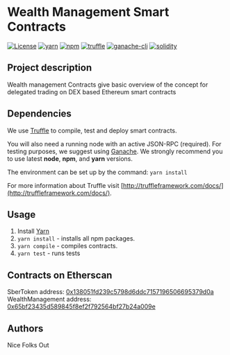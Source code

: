 # Wealth Management Smart Contracts
[![License](https://img.shields.io/badge/License-Apache%202.0-blue.svg)](https://opensource.org/licenses/Apache-2.0)
[![yarn](https://img.shields.io/badge/yarn-v1.3.2-yellow.svg)](https://yarnpkg.com/lang/en/docs/install/)
[![npm](https://img.shields.io/npm/v/npm.svg)](https://github.com/nodejs/node)
[![truffle](https://img.shields.io/badge/truffle-docs-orange.svg)](http://truffleframework.com/docs/)
[![ganache-cli](https://img.shields.io/badge/ganache-cli-yellowgreen.svg)](http://truffleframework.com/ganache/)
[![solidity](https://img.shields.io/badge/solidity-docs-red.svg)](https://solidity.readthedocs.io/en/develop/)

## Project description
Wealth management Contracts give basic overview of the concept for delegated trading on DEX based Ethereum smart contracts

## Dependencies
We use [Truffle](http://truffleframework.com/) to compile, test and deploy smart contracts.

You will also need a running node with an active JSON-RPC (required). For testing purposes, we suggest using [Ganache](http://truffleframework.com/ganache).
We strongly recommend you to use latest **node**, **npm**, and **yarn** versions.<br />

The environment can be set up by the command:
`yarn install`

For more information about Truffle visit [http://truffleframework.com/docs/](http://truffleframework.com/docs/).

## Usage
1. Install [Yarn](https://yarnpkg.com/lang/en/docs/install/)
2. `yarn install` - installs all npm packages.
3. `yarn compile` - compiles contracts.
5. `yarn test` - runs tests

## Contracts on Etherscan
SberToken address: [0x138051fd239c5798d6ddc7157196506695379d0a](https://etherscan.io/address/0x138051fd239c5798d6ddc7157196506695379d0a#readContract)
WealthManagement address:  [0x65bf23435d589845f8ef2f792564bf27b24a009e](https://etherscan.io/address/0x65bf23435d589845f8ef2f792564bf27b24a009e#readContract)


## Authors
Nice Folks Out
